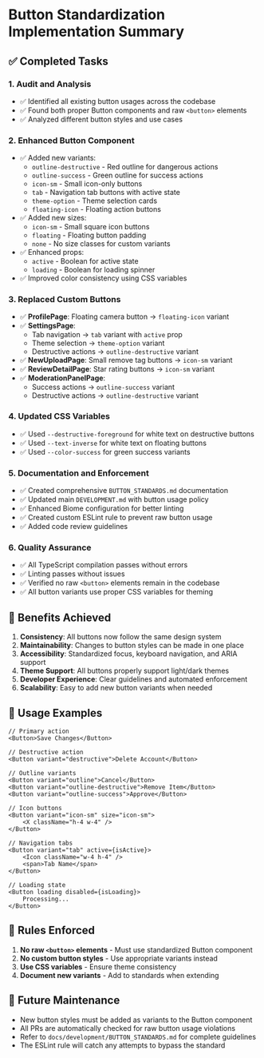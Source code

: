 # Button Standardization Implementation Summary

## ✅ Completed Tasks

### 1. Audit and Analysis
- ✅ Identified all existing button usages across the codebase
- ✅ Found both proper Button components and raw `<button>` elements
- ✅ Analyzed different button styles and use cases

### 2. Enhanced Button Component
- ✅ Added new variants:
  - `outline-destructive` - Red outline for dangerous actions
  - `outline-success` - Green outline for success actions
  - `icon-sm` - Small icon-only buttons
  - `tab` - Navigation tab buttons with active state
  - `theme-option` - Theme selection cards
  - `floating-icon` - Floating action buttons
- ✅ Added new sizes:
  - `icon-sm` - Small square icon buttons
  - `floating` - Floating button padding
  - `none` - No size classes for custom variants
- ✅ Enhanced props:
  - `active` - Boolean for active state
  - `loading` - Boolean for loading spinner
- ✅ Improved color consistency using CSS variables

### 3. Replaced Custom Buttons
- ✅ **ProfilePage**: Floating camera button → `floating-icon` variant
- ✅ **SettingsPage**: 
  - Tab navigation → `tab` variant with `active` prop
  - Theme selection → `theme-option` variant
  - Destructive actions → `outline-destructive` variant
- ✅ **NewUploadPage**: Small remove tag buttons → `icon-sm` variant
- ✅ **ReviewDetailPage**: Star rating buttons → `icon-sm` variant
- ✅ **ModerationPanelPage**: 
  - Success actions → `outline-success` variant
  - Destructive actions → `outline-destructive` variant

### 4. Updated CSS Variables
- ✅ Used `--destructive-foreground` for white text on destructive buttons
- ✅ Used `--text-inverse` for white text on floating buttons
- ✅ Used `--color-success` for green success variants

### 5. Documentation and Enforcement
- ✅ Created comprehensive `BUTTON_STANDARDS.md` documentation
- ✅ Updated main `DEVELOPMENT.md` with button usage policy
- ✅ Enhanced Biome configuration for better linting
- ✅ Created custom ESLint rule to prevent raw button usage
- ✅ Added code review guidelines

### 6. Quality Assurance
- ✅ All TypeScript compilation passes without errors
- ✅ Linting passes without issues
- ✅ Verified no raw `<button>` elements remain in the codebase
- ✅ All button variants use proper CSS variables for theming

## 🎯 Benefits Achieved

1. **Consistency**: All buttons now follow the same design system
2. **Maintainability**: Changes to button styles can be made in one place
3. **Accessibility**: Standardized focus, keyboard navigation, and ARIA support
4. **Theme Support**: All buttons properly support light/dark themes
5. **Developer Experience**: Clear guidelines and automated enforcement
6. **Scalability**: Easy to add new button variants when needed

## 📝 Usage Examples

```tsx
// Primary action
<Button>Save Changes</Button>

// Destructive action
<Button variant="destructive">Delete Account</Button>

// Outline variants
<Button variant="outline">Cancel</Button>
<Button variant="outline-destructive">Remove Item</Button>
<Button variant="outline-success">Approve</Button>

// Icon buttons
<Button variant="icon-sm" size="icon-sm">
    <X className="h-4 w-4" />
</Button>

// Navigation tabs
<Button variant="tab" active={isActive}>
    <Icon className="w-4 h-4" />
    <span>Tab Name</span>
</Button>

// Loading state
<Button loading disabled={isLoading}>
    Processing...
</Button>
```

## 🚨 Rules Enforced

1. **No raw `<button>` elements** - Must use standardized Button component
2. **No custom button styles** - Use appropriate variants instead
3. **Use CSS variables** - Ensure theme consistency
4. **Document new variants** - Add to standards when extending

## 🔄 Future Maintenance

- New button styles must be added as variants to the Button component
- All PRs are automatically checked for raw button usage violations
- Refer to `docs/development/BUTTON_STANDARDS.md` for complete guidelines
- The ESLint rule will catch any attempts to bypass the standard
